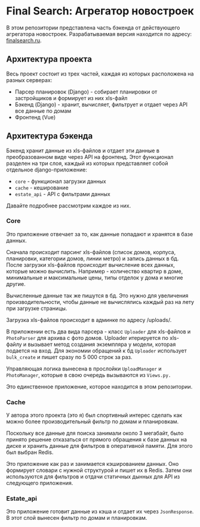 # Final Search: Агрегатор новостроек

В этом репозитории представлена часть бэкенда от действующего агрегатора новостроек.
Разрабатываемая версия находится по адресу: [finalsearch.ru](https://finalsearch.ru).

## Архитектура проекта

Весь проект состоит из трех частей, каждая из которых расположена на разных серверах:
- Парсер планировок (Django) - собирает планировки от застройщиков и формирует из них xls-файл
- Бэкенд (Django) - хранит, вычисляет, фильтрует и отдает через API все данные по домам 
- Фронтенд (Vue)


## Архитектура бэкенда

Бэкенд хранит данные из xls-файлов и отдает эти данные в преобразованном виде через API на фронтенд. Этот функционал разделен на три слоя, каждый из которых представляет собой отдельное django-приложение:
- ```core``` - функционал загрузки данных
- ```cache``` - кеширование
- ```estate_api``` - API с фильтрами данных

Давайте подробнее рассмотрим каждое из них.


### Core

Это приложение отвечает за то, как данные попадают и хранятся в базе данных.

Сначала происходит парсинг xls-файлов (список домов, корпуса, планировки, категории домов, линии метро) и запись данных в бд. После загрузки xls-файлов происходит вычисление всех данных, которые можно вычислить. Например - количество квартир в доме, минимальные и максимальные цены, типы отделок у дома и многие другие. 

Вычисленные данные так же пишутся в бд. Это нужно для увеличения производительности, чтобы данные не вычислялись каждый раз на лету при загрузке страницы.

Загрузка xls-файлов происходит в админке по адресу /uploads/.

В приложении есть два вида парсера - класс ```Uploader``` для xls-файлов и ```PhotoParser``` для архива с фото домов.
Uploader итерируется по xls-файлу и вызывает метод создания экземпляра у модели, которая подается на вход.
Для экономии обращений к бд ```Uploader``` использует ```bulk_create``` и пишет сразу по 5 000 строк за раз.

Управляющая логика вынесена в прослойки ```UploadManager``` и ```PhotoManager```, которые в свою очередь вызываются из ```Views.py.```

Это единственное приложение, которое находится в этом репозитории.

### Cache

У автора этого проекта (это я) был спортивный интерес сделать как можно более производительный фильтр по домам и планировкам.

Поскольку все данные для поиска занимали около 3 мегабайт, было принято решение отказаться от прямого обращения к базе данных на диске и хранить данные для фильтров в оперативной памяти. Для этого был выбран Redis.

Это приложение как раз и занимается кэшированием данных. Оно формирует словари с нужной структурой и пишет их в Redis. Затем они используются для фильтров и отдачи статичных дынных для API из следующего приложения.

### Estate_api

Это приложение готовит данные из кэша и отдает их через ```JsonResponse```. В этот слой вынесен фильтр по домам и планировкам.
